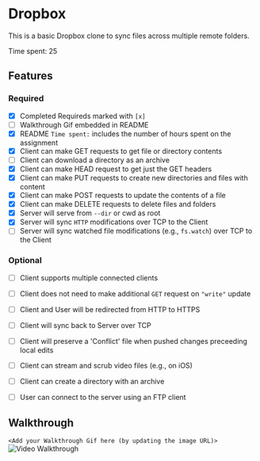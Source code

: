 # Dropbox

This is a basic Dropbox clone to sync files across multiple remote folders.

Time spent: 25

## Features

### Required

- [x] Completed Requireds marked with `[x]`
- [ ] Walkthrough Gif embedded in README
- [x] README `Time spent:` includes the number of hours spent on the assignment
- [x] Client can make GET requests to get file or directory contents
- [ ] Client can download a directory as an archive
- [x] Client can make HEAD request to get just the GET headers 
- [x] Client can make PUT requests to create new directories and files with content
- [x] Client can make POST requests to update the contents of a file
- [x] Client can make DELETE requests to delete files and folders
- [x] Server will serve from `--dir` or cwd as root
- [x] Server will sync `HTTP` modifications over TCP to the Client
- [ ] Server will sync watched file modifications (e.g., `fs.watch`) over TCP to the Client

### Optional

- [ ] Client supports multiple connected clients
- [ ] Client does not need to make additional `GET` request on `"write"` update
- [ ] Client and User will be redirected from HTTP to HTTPS
- [ ] Client will sync back to Server over TCP
- [ ] Client will preserve a 'Conflict' file when pushed changes preceeding local edits
- [ ] Client can stream and scrub video files (e.g., on iOS)
- [ ] Client can create a directory with an archive
- [ ] User can connect to the server using an FTP client


## Walkthrough

`<Add your Walkthrough Gif here (by updating the image URL)>`
![Video Walkthrough](...)



